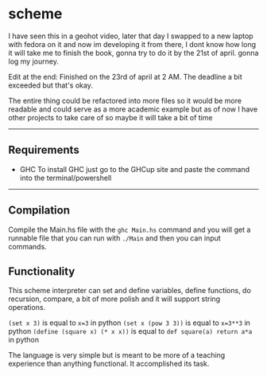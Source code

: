 # scheme
 
I have seen this in a geohot video, later that day I swapped to a new laptop with fedora on it and now im developing it from there, I dont know how long it will take me to finish the book, gonna try to do it by the 21st of april. gonna log my journey.


Edit at the end: Finished on the 23rd of april at 2 AM. The deadline a bit exceeded but that's okay.

The entire thing could be refactored into more files so it would be more readable and could serve as a more academic example but as of now I have other projects to take care of so maybe it will take a bit of time

---

## Requirements

- GHC
  To install GHC just go to the GHCup site and paste the command into the terminal/powershell

--- 

## Compilation

Compile the Main.hs file with the `ghc Main.hs` command and you will get a runnable file that you can run with `./Main` and then you can input commands.

## Functionality

This scheme interpreter can set and define variables, define functions, do recursion, compare, a bit of more polish and it will support string operations.

`(set x 3)` is equal to `x=3` in python
`(set x (pow 3 3))` is equal to `x=3**3` in python
`(define (square x) (* x x))` is equal to `def square(a) return a*a` in python

The language is very simple but is meant to be more of a teaching experience than anything functional. It accomplished its task.
